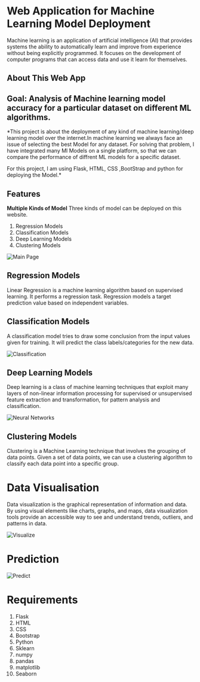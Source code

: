 # Web Application for Machine Learning Model Deployment

Machine learning is an application of artificial intelligence (AI) that provides systems
the ability to automatically learn and improve from experience without being explicitly
programmed. It focuses on the development of computer programs that can access
data and use it learn for themselves.

## About This Web App

## Goal: Analysis of Machine learning model accuracy for a particular dataset on different ML algorithms.

*This project is about the deployment of any kind of machine learning/deep learning
model over the internet.In machine learning we always face an issue of selecting the best Model for any dataset.
For solving that problem, I have integrated many Ml Models on a single platform, so that we can compare the performance of diffrent ML models for a specific dataset.

For this project, I am using Flask, HTML, CSS ,BootStrap and python for deploying the Model.*

## Features

**Multiple Kinds of Model**
Three kinds of model can be deployed on this website.
1. Regression Models
2. Classification Models
3. Deep Learning Models
4. Clustering Models

![Main Page](https://github.com/Lovely-Professional-University-CSE/int-246-project-sagar-ML-Developer/blob/main/img/Screenshot%20(350).png)

## Regression Models
Linear Regression is a machine learning algorithm based on supervised learning.
It performs a regression task. Regression models a target prediction value based on independent variables.

## Classification Models
A classification model tries to draw some conclusion from the input values given for training. 
It will predict the class labels/categories for the new data. 

![Classification](https://github.com/Lovely-Professional-University-CSE/int-246-project-sagar-ML-Developer/blob/main/img/Screenshot%20(343).png)

## Deep Learning Models
Deep learning is a class of machine learning techniques that exploit many layers of non-linear information
processing for supervised or unsupervised feature extraction and transformation, for pattern analysis and classification.

![Neural Networks](https://github.com/Lovely-Professional-University-CSE/int-246-project-sagar-ML-Developer/blob/main/img/Screenshot%20(342).png)

## Clustering Models
Clustering is a Machine Learning technique that involves the grouping of data points.
Given a set of data points, we can use a clustering algorithm to classify each data point into a specific group.

# Data Visualisation
Data visualization is the graphical representation of information and data. 
By using visual elements like charts, graphs, and maps, data visualization tools provide an accessible way 
to see and understand trends, outliers, and patterns in data.

![Visualize](https://github.com/Lovely-Professional-University-CSE/int-246-project-sagar-ML-Developer/blob/main/img/Screenshot%20(345).png)

# Prediction
![Predict](https://github.com/Lovely-Professional-University-CSE/int-246-project-sagar-ML-Developer/blob/main/img/Screenshot%20(349).png)

# Requirements
1. Flask
2. HTML
3. CSS
4. Bootstrap
5. Python
6. Sklearn
7. numpy
8. pandas
9. matplotlib
10. Seaborn
